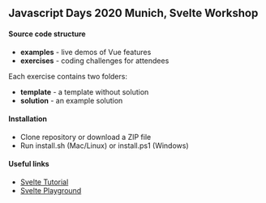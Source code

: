 ## Javascript Days 2020 Munich, Svelte Workshop

#### Source code structure
* **examples** - live demos of Vue features
* **exercises** - coding challenges for attendees

Each exercise contains two folders:
* **template** - a template without solution
* **solution** - an example solution 

#### Installation ####
* Clone repository or download a ZIP file
* Run install.sh (Mac/Linux) or install.ps1 (Windows) 

#### Useful links
* [Svelte Tutorial](https://svelte.dev/tutorial/basics)
* [Svelte Playground](https://svelte.dev/repl/hello-world?version=3.24.1)
